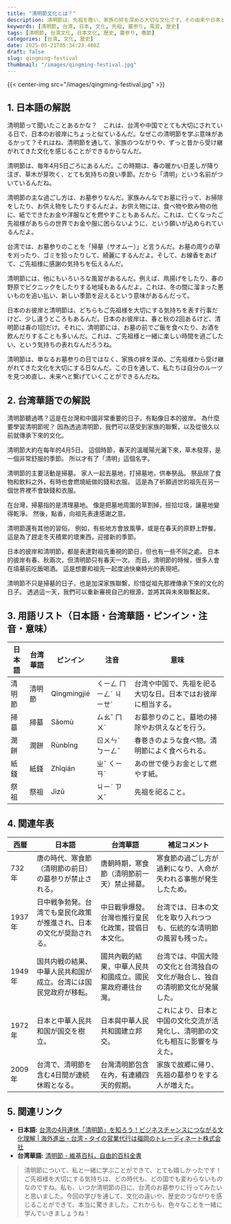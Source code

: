 ```yaml
---
title: "清明節文化とは？"
description: 清明節は、先祖を敬い、家族の絆を深める大切な文化です。その由来や日本との違い、台湾での過ごし方をやさしく解説します。
keywords: [清明節, 台湾, 日本, 文化, 先祖, 墓参り, 風習, 歴史]
tags: [清明節, 台湾文化, 日本文化, 歴史, 墓参り, 春節]
categories: [台湾, 文化, 歴史]
date: 2025-05-21T05:34:23.480Z
draft: false
slug: qingming-festival
thumbnail: "/images/qingming-festival.jpg"
---
```


{{< center-img src="/images/qingming-festival.jpg" >}}

## 1. 日本語の解説

清明節って聞いたことあるかな？　これは、台湾や中国でとても大切にされている日で、日本のお彼岸にちょっと似ているんだ。なぜこの清明節を学ぶ意味があるかって？それはね、清明節を通して、家族のつながりや、ずっと昔から受け継がれてきた文化を感じることができるからなんだ。

清明節は、毎年4月5日ごろにあるんだ。この時期は、春の暖かい日差しが降り注ぎ、草木が芽吹く、とても気持ちの良い季節。だから「清明」という名前がついているんだね。

清明節の主な過ごし方は、お墓参りなんだ。家族みんなでお墓に行って、お掃除をしたり、お供え物をしたりするんだよ。お供え物には、食べ物や飲み物の他に、紙でできたお金や洋服などを燃やすこともあるんだ。これは、亡くなったご先祖様があちらの世界でお金や服に困らないように、という願いが込められているんだよ。

台湾では、お墓参りのことを「掃墓（サオムー）」と言うんだ。お墓の周りの草を刈ったり、ゴミを拾ったりして、綺麗にするんだよ。そして、お線香をあげて、ご先祖様に感謝の気持ちを伝えるんだ。

清明節には、他にもいろいろな風習があるんだ。例えば、凧揚げをしたり、春の野原でピクニックをしたりする地域もあるんだよ。これは、冬の間に溜まった悪いものを追い払い、新しい季節を迎えるという意味があるんだって。

日本のお彼岸と清明節は、どちらもご先祖様を大切にする気持ちを表す行事だけど、少し違うところもあるんだ。日本のお彼岸は、春と秋の2回あるけど、清明節は春の1回だけ。それに、清明節には、お墓の前でご飯を食べたり、お酒を飲んだりすることも多いんだ。これは、ご先祖様と一緒に楽しい時間を過ごしたい、という気持ちの表れなんだろうね。

清明節は、単なるお墓参りの日ではなく、家族の絆を深め、ご先祖様から受け継がれてきた文化を大切にする日なんだ。この日を通して、私たちは自分のルーツを見つめ直し、未来へと繋げていくことができるんだね。

## 2. 台湾華語での解説

清明節聽過嗎？這是在台灣和中國非常重要的日子，有點像日本的彼岸。 為什麼要學習清明節呢？ 因為透過清明節，我們可以感受到家族的聯繫，以及從很久以前就傳承下來的文化。

清明節大約在每年的4月5日。 這個時節，春天的溫暖陽光灑下來，草木發芽，是一個非常舒服的季節。 所以才有了「清明」這個名字。

清明節的主要活動是掃墓。 家人一起去墓地，打掃墓地，供奉祭品。 祭品除了食物和飲料之外，有時也會燃燒紙做的錢和衣服。 這是為了祈願過世的祖先在另一個世界裡不會缺錢和衣服。

在台灣，掃墓指的是清理墓地。 像是把墓地周圍的草割掉，撿拾垃圾，讓墓地變得乾淨。 然後，點香，向祖先表達感謝之意。

清明節還有其他的習俗。 例如，有些地方會放風箏，或是在春天的原野上野餐。 這是為了趕走冬天積累的壞東西，迎接新的季節。

日本的彼岸和清明節，都是表達對祖先重視的節日，但也有一些不同之處。 日本的彼岸有春、秋兩次，但清明節只有春天一次。 而且，清明節的時候，很多人會在墳墓前吃飯喝酒。 這是想要和祖先一起度過快樂時光的表現吧。

清明節不只是掃墓的日子，也是加深家族聯繫，珍惜從祖先那裡傳承下來的文化的日子。 透過這一天，我們可以重新審視自己的根源，並將其與未來聯繫起來。

## 3. 用語リスト（日本語・台湾華語・ピンイン・注音・意味）

| 日本語   | 台湾華語   | ピンイン  | 注音     | 意味                                                                 |
| ------ | ------ | ------ | ------ | ------------------------------------------------------------------ |
| 清明節   | 清明節   | Qīngmíngjié | ㄑㄧㄥ ㄇㄧㄥˊ ㄐㄧㄝˊ | 台湾や中国で、先祖を祀る大切な日。日本ではお彼岸に相当する。                                                |
| 掃墓     | 掃墓     | Sǎomù     | ㄙㄠˇ ㄇㄨˋ   | お墓参りのこと。墓地の掃除やお供えなどを行う。                                                              |
| 潤餅     | 潤餅     | Rùnbǐng   | ㄖㄨㄣˋ ㄅㄧㄥˇ | 春巻きのような食べ物。清明節によく食べられる。                                                             |
| 紙錢     | 紙錢     | Zhǐqián   | ㄓˇ ㄑㄧㄢˊ   | あの世で使うお金として燃やす紙。                                                                |
| 祭祖     | 祭祖     | Jìzǔ     | ㄐㄧˋ ㄗㄨˇ   | 先祖を祀ること。                                                                   |

## 4. 関連年表

| 西暦     | 日本語                                                              | 台湾華語                                                              | 補足コメント                                                                                                                               |
| ------ | ------------------------------------------------------------------ | ------------------------------------------------------------------ | ---------------------------------------------------------------------------------------------------------------------------------------- |
| 732年    | 唐の時代、寒食節（清明節の前日）の墓参りが禁止される。                                                       | 唐朝時期，寒食節（清明節前一天）禁止掃墓。                                                       | 寒食節の過ごし方が過剰になり、人命が失われる事態が発生したため。                                                                                                          |
| 1937年   | 日中戦争勃発。台湾でも皇民化政策が推進され、日本の文化が奨励される。                                                  | 中日戰爭爆發。台灣也推行皇民化政策，提倡日本文化。                                                  | 台湾では、日本の文化を取り入れつつも、伝統的な清明節の風習も残った。                                                                                                      |
| 1949年   | 国共内戦の結果、中華人民共和国が成立。台湾には国民党政府が移転。                                                     | 國共內戰的結果，中華人民共和國成立。國民黨政府遷往台灣。                                                     | 台湾では、中国大陸の文化と台湾独自の文化が融合し、独自の清明節文化が発展した。                                                                                                 |
| 1972年   | 日本と中華人民共和国が国交を樹立。                                                              | 日本與中華人民共和國建立邦交。                                                              | これにより、日本と中国の文化交流が活発化し、清明節の文化も相互に影響を与えた。                                                                                                      |
| 2009年   | 台湾で、清明節を含む4日間が連続休暇となる。                                                          | 台灣清明節包含在內，有連續四天的假期。                                                          | 家族で故郷に帰り、先祖の墓参りをする人が増えた。                                                                                                                   |

## 5. 関連リンク

*   **日本語:** [台湾の4月連休「清明節」を知ろう！ビジネスチャンスにつながる文化理解 | 海外進出・台湾・タイの営業代行は福岡のトレーディネート株式会社](https://www.tradinate.co.jp/20250402/4026)
*   **台湾華語:** [清明節 - 維基百科，自由的百科全書](https://zh.wikipedia.org/zh-tw/%E6%B8%85%E6%98%8E%E7%AF%80)

> 清明節について、私と一緒に学ぶことができて、とても嬉しかったです！　ご先祖様を大切にする気持ちは、どの時代も、どの国でも変わらないものなのですね。私も、いつか清明節の日に、台湾のお墓参りに行ってみたいと思いました。今回の学びを通して、文化の違いや、歴史のつながりを感じることができて、本当に驚きました。これからも、色々なことを一緒に学んでいきましょうね！
